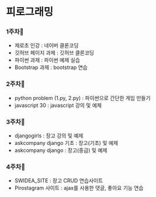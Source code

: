 # 피로그래밍

### 1주차:dizzy:
* 제로초 인강  : 네이버 클론코딩
* 깃허브 페이지 과제  : 깃허브 클론코딩
* 파이썬 과제 : 파이썬 예제 실습
* Bootstrap 과제 : bootstrap 연습

### 2주차:dizzy:
* python problem (1.py, 2.py) : 파이썬으로 간단한 게임 만들기
* javascript 30 : javascript 강의 및 예제

### 3주차:dizzy:
* djangogirls : 장고 강의 및 예제
* askcompany django 기초 : 장고(기초) 및 예제
* askcompany django : 장고(중급) 및 예제 

### 4주차:dizzy:
* SWIDEA_SITE : 장고 CRUD 연습사이트
* Pirostagram 사이트 : ajax를 사용한 댓글, 좋아요 기능 연습
